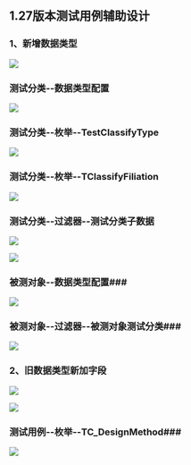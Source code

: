 ## 1.27版本测试用例辅助设计 ##

### 1、新增数据类型 ###

![](./VISSLM/配置文档/测试用例辅助设计/测试分类.PNG)

### 测试分类--数据类型配置 ###
![](./VISSLM/配置文档/测试用例辅助设计/测试分类配置.PNG)

### 测试分类--枚举--TestClassifyType ###
![](./VISSLM/配置文档/测试用例辅助设计/测试分类_TestClassifyType.PNG)

### 测试分类--枚举--TClassifyFiliation ###
![](./VISSLM/配置文档/测试用例辅助设计/测试分类_TClassifyFiliation.PNG)

### 测试分类--过滤器--测试分类子数据 ###
![](./VISSLM/配置文档/测试用例辅助设计/测试分类_测试分类子数据.PNG)

![](./VISSLM/配置文档/测试用例辅助设计/被测对象1.PNG)

### 被测对象--数据类型配置###
![](./VISSLM/配置文档/测试用例辅助设计/被测对象配置.PNG)

### 被测对象--过滤器--被测对象测试分类###
![](./VISSLM/配置文档/测试用例辅助设计/被测对象_被测对象测试分类.PNG)

### 2、旧数据类型新加字段 ###
![](./VISSLM/配置文档/测试用例辅助设计/测试项.PNG)

![](./VISSLM/配置文档/测试用例辅助设计/测试用例.PNG)


### 测试用例--枚举--TC_DesignMethod###
![](./VISSLM/配置文档/测试用例辅助设计/测试用例_TC_DesignMethod.PNG)
